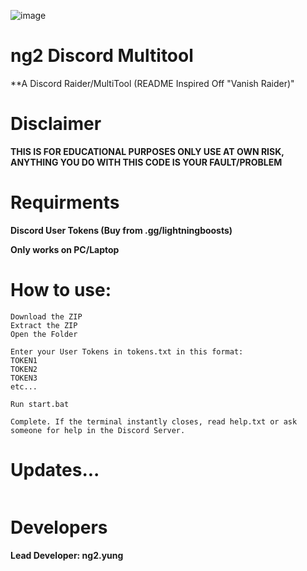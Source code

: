 ![image]()
# ng2 Discord Multitool
**A Discord Raider/MultiTool (README Inspired Off "Vanish Raider)"

# Disclaimer
**THIS IS FOR EDUCATIONAL PURPOSES ONLY USE AT OWN RISK, ANYTHING YOU DO WITH THIS CODE IS YOUR FAULT/PROBLEM**

# Requirments
**Discord User Tokens (Buy from .gg/lightningboosts)**

**Only works on PC/Laptop**

# How to use:
```
Download the ZIP
Extract the ZIP
Open the Folder

Enter your User Tokens in tokens.txt in this format:
TOKEN1
TOKEN2
TOKEN3
etc...

Run start.bat

Complete. If the terminal instantly closes, read help.txt or ask someone for help in the Discord Server.
```



# Updates...
```

```


# Developers
**Lead Developer: ng2.yung**
